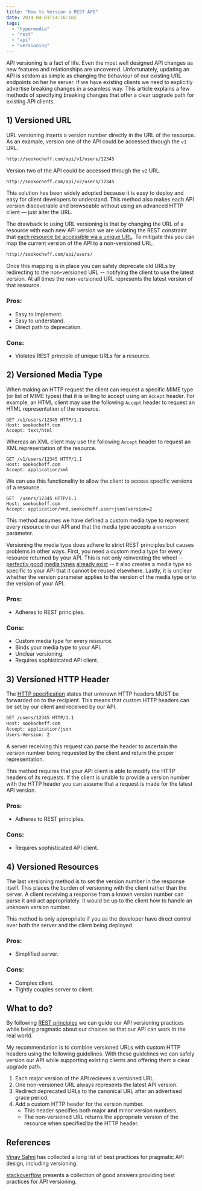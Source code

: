 ```yaml
---
title: "How to Version a REST API"
date: 2014-04-01T14:16:18Z
tags: 
  - "hypermedia"
  - "rest"
  - "api"
  - "versioning"
---
```


API versioning is a fact of life. Even the most well designed API changes as new features and relationships are uncovered. Unfortunately, updating an API is seldom as simple as changing the behaviour of our existing URL endpoints on her he server. If we have existing clients we need to explicitly advertise breaking changes in a seamless way. This article explains a few methods of specifying breaking changes that offer a clear upgrade path for existing API clients. 

<!--more-->

## 1) Versioned URL

URL versioning inserts a version number directly in the URL of the resource. As an example,  version one of the API could be accessed through the `v1` URL.

```bash
http://sookocheff.com/api/v1/users/12345
```

Version two of the API could be accessed through the `v2` URL. 

```bash
http://sookocheff.com/api/v2/users/12345
```

This solution has been widely adopted because it is easy to deploy and easy for client developers to understand. This method also makes each API version discoverable and browseable without using an advanced HTTP client — just alter the URL. 

The drawback to using URL versioning is that by changing the URL of a resource with each new API version we are violating the REST constraint that [each resource be accessible via a unique URL][sookocheffrest]. To mitigate this you can map the current version of the API to a non-versioned URL.

```bash
http://sookocheff.com/api/users/
```

Once this mapping is in place you can safely deprecate old URLs by redirecting to the non-versioned URL -- notifying the client to use the latest version. At all times the non-versioned URL represents the latest version of that resource.

### Pros:
- Easy to implement.
- Easy to understand.
- Direct path to deprecation.

### Cons:
- Violates REST principle of unique URLs for a resource.

## 2) Versioned Media Type

When making an HTTP request the client can request a specific MIME type (or list of MIME types) that it is willing to accept using an `Accept` header. For example, an HTML client may use the following `Accept` header to request an HTML representation of the resource.

```
GET /v1/users/12345 HTTP/1.1
Host: sookocheff.com
Accept: text/html
```

Whereas an XML client may use the following `Accept` header to request an XML representation of the resource.

```
GET /v1/users/12345 HTTP/1.1
Host: sookocheff.com
Accept: application/xml
```

We can use this functionality to allow the client to access specific versions of a resource.

```
GET  /users/12345 HTTP/1.1
Host: sookocheff.com
Accept: application/vnd.sookocheff.user+json?version=2
```

This method assumes we have defined a custom media type to represent every resource in our API and that the media type accepts a `version` parameter.

Versioning the media type does adhere to strict REST principles but causes problems in other ways. First, you need a custom media type for every resource returned by your API. This is not only reinventing the wheel -- [perfectly good][schema] [media types][iana] [already exist][mimelist] -- it also creates a media type so specific to your API that it cannot be reused elsewhere. Lastly, it is unclear whether the version parameter applies to the version of the media type or to the version of your API.

### Pros:
- Adheres to REST principles.

### Cons:
- Custom media type for every resource.
- Binds your media type to your API.
- Unclear versioning.
- Requires sophisticated API client.

## 3) Versioned HTTP Header

The [HTTP specification][httpheader] states that unknown HTTP headers MUST be forwarded on to the recipient. This means that custom HTTP headers can be set by our client and received by our API.

```bash
GET /users/12345 HTTP/1.1
Host: sookocheff.com
Accept: application/json
Users-Version: 2
```

A server receiving this request can parse the header to ascertain the version number being requested by the client and return the proper representation. 

This method requires that your API client is able to modify the HTTP headers of its requests. If the client is unable to provide a version number with the HTTP header you can assume that a request is made for the latest API version.

### Pros:
- Adheres to REST principles.

### Cons:
- Requires sophisticated API client.

## 4) Versioned Resources

The last versioning method is to set the version number in the response itself. This places the burden of versioning with the client rather than the server. A client receiving a response from a known version number can parse it and act appropriately. It would be up to the client how to handle an unknown version number.

This method is only appropriate if you as the developer have direct control over both the server and the client being deployed.

### Pros:
- Simplified server.

### Cons:
- Complex client.
- Tightly couples server to client.

## What to do?

By following [REST principles][sookocheffrest] we can guide our API versioning practices while being pragmatic about our choices so that our API can work in the real world.

My recommendation is to combine versioned URLs with custom HTTP headers using the following guidelines. With these guidelines we can safely version our API while supporting existing clients and offering them a clear upgrade path.

1. Each major version of the API recieves a versioned URL.
2. One non-versioned URL always represents the latest API version. 
3. Redirect deprecated URLs to the canonical URL after an advertised grace period.
4. Add a custom HTTP header for the version number.
	- This header specifies both major **and** minor version numbers.
	- The non-versioned URL returns the appropriate version of the resource when specified by the HTTP header.

## References

[Vinay Sahni][1] has collected a long list of best practices for pragmatic API design, including versioning. 

[stackoverflow][2] presents a collection of good answers providing best practices for API versioning.

[1]: http://www.vinaysahni.com/best-practices-for-a-pragmatic-restful-api
[2]: http://stackoverflow.com/questions/389169/best-practices-for-api-versioning

[sookocheffrest]: http://sookocheff.com/posts/2014-03-19-how-rest-constraints-affect-api-design/
[schema]: http://schema.org/
[iana]: http://www.iana.org/assignments/media-types/media-types.xhtml
[mimelist]: http://www.freeformatter.com/mime-types-list.html
[httpheader]: http://www.w3.org/Protocols/rfc2616/rfc2616-sec7.html#sec7.1

